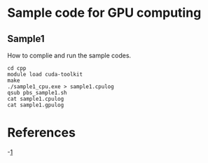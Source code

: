 # Sample code for GPU computing 

## Sample1
How to complie and run the sample codes.

	cd cpp
	module load cuda-toolkit
	make
	./sample1_cpu.exe > sample1.cpulog
	qsub pbs_sample1.sh
	cat sample1.cpulog
	cat sample1.gpulog
	

# References

-[1](https://www.cc.u-tokyo.ac.jp/public/VOL12/No2/201003gpgpu.pdf)

